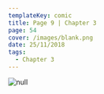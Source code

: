 ```yaml
---
templateKey: comic
title: Page 9 | Chapter 3
page: 54
cover: /images/blank.png
date: 25/11/2018
tags:
  - Chapter 3
---
```

![null](/images/0054c3p9fthm.png)
